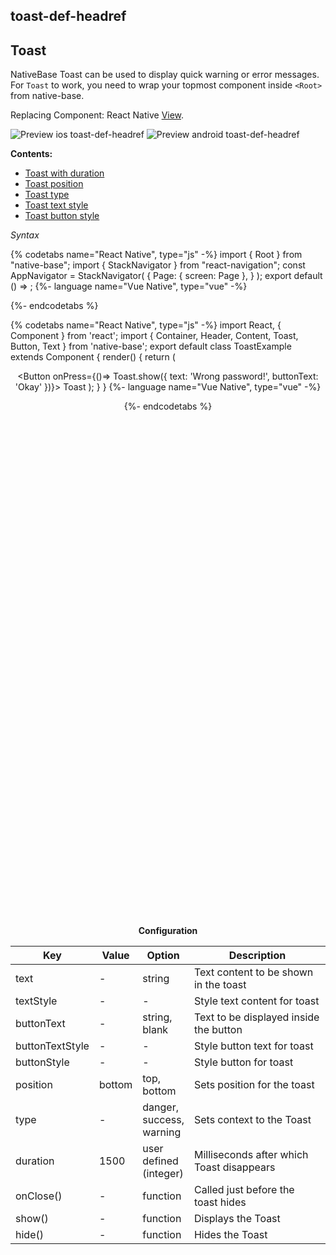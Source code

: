 ## toast-def-headref
## Toast

NativeBase Toast can be used to display quick warning or error messages.
For `Toast` to work, you need to wrap your topmost component inside `<Root>` from native-base.

Replacing Component: React Native [View](https://facebook.github.io/react-native/docs/view.html).

![Preview ios toast-def-headref](https://github.com/GeekyAnts/NativeBase-KitchenSink/raw/v2.6.1/screenshots/ios/toast-basic.gif)
![Preview android toast-def-headref](https://github.com/GeekyAnts/NativeBase-KitchenSink/raw/v2.6.1/screenshots/android/toast-basic.gif)

  **Contents:**
* [Toast with duration](Components.md#toast-with-duration-headref)
* [Toast position](Components.md#toast-position-headref)
* [Toast type](Components.md#toast-type-headref)
* [Toast text style](Components.md#toast-text-style-headref)
* [Toast button style](Components.md#toast-button-style-headref)

*Syntax*

{% codetabs name="React Native", type="js" -%}
import { Root } from "native-base";
import { StackNavigator } from "react-navigation";
const AppNavigator = StackNavigator(
  {
    Page: { screen: Page },
  }
);
export default () =>
  <Root>
    <AppNavigator />
  </Root>;
{%- language name="Vue Native", type="vue" -%}
<template>
  <root>
    <app-navigation></app-navigation>
  </root>
</template>
<script>
import { Root } from "native-base";
import { StackNavigator } from "vue-native-router";
const AppNavigation = StackNavigator(
  {
    Page: { screen: Page },
  }
);
export default {
  components: { Root, AppNavigation }
};
</script>
{%- endcodetabs %}

{% codetabs name="React Native", type="js" -%}
import React, { Component } from 'react';
import { Container, Header, Content, Toast, Button, Text } from 'native-base';
export default class ToastExample extends Component {
  render() {
    return (
      <Container>
        <Header />
        <Content padder>
          <Button onPress={()=> Toast.show({
              text: 'Wrong password!',
              buttonText: 'Okay'
            })}>
            <Text>Toast</Text>
          </Button>
        </Content>
      </Container>
    );
  }
}
{%- language name="Vue Native", type="vue" -%}
<template>
  <nb-container>
    <nb-header />
    <nb-content padder>
      <nb-button :onPress="handleBtnPress">
        <nb-text>Toast</nb-text>
      </nb-button>
    </nb-content>
  </nb-container>
</template>
<script>
import React from "react";
import { Toast } from "native-base";
export default {
  methods: {
    handleBtnPress: function() {
      Toast.show({
        text: "Wrong password!",
        buttonText: "Okay"
      });
    }
  }
};
</script>
{%- endcodetabs %}
 <p>
    <div id="" class="mobileDevice" style="background: url(&quot;https://docs.nativebase.io/docs/assets/iosphone.png&quot;) no-repeat; padding: 63px 20px 100px 15px; width: 292px; height: 600px;margin:0 auto;float:none;">
        <img src="https://github.com/GeekyAnts/NativeBase-KitchenSink/raw/v2.6.1/screenshots/ios/toast-basic.gif" alt="" style="display:block !important" />
    </div>
</p>
<br />

**Configuration**
<table class="table table-bordered">
    <thead>
        <tr>
            <th>Key</th>
            <th>Value</th>
            <th>Option</th>
            <th width="50%">Description</th>
        </tr>
    </thead>
    <tbody>
        <tr>
            <td>text</td>
            <td> - </td>
            <td> string </td>
            <td>Text content to be shown in the toast</td>
        </tr>
        <tr>
            <td>textStyle</td>
            <td> - </td>
            <td> - </td>
            <td>Style text content for toast</td>
        </tr>
        <tr>
            <td>buttonText</td>
            <td> - </td>
            <td> string, blank </td>
            <td>Text to be displayed inside the button</td>
        </tr>
        <tr>
            <td>buttonTextStyle</td>
            <td> - </td>
            <td> - </td>
            <td>Style button text for toast</td>
        </tr>
        <tr>
            <td>buttonStyle</td>
            <td> - </td>
            <td> - </td>
            <td>Style button for toast</td>
        </tr>
        <tr>
            <td>position</td>
            <td> bottom </td>
            <td> top, bottom </td>
            <td>Sets position for the toast</td>
        </tr>
        <tr>
            <td>type</td>
            <td> - </td>
            <td>danger, success, warning</td>
            <td>Sets context to the Toast</td>
        </tr>
        <tr>
            <td>duration</td>
            <td> 1500 </td>
            <td>user defined (integer)</td>
            <td>Milliseconds after which Toast disappears</td>
        </tr>
        <tr>
            <td>onClose()</td>
            <td> - </td>
            <td> function </td>
            <td>Called just before the toast hides</td>
        </tr>
        <tr>
            <td>show()</td>
            <td> - </td>
            <td> function </td>
            <td>Displays the Toast</td>
        </tr>
        <tr>
            <td>hide()</td>
            <td> - </td>
            <td> function </td>
            <td>Hides the Toast</td>
        </tr>
    </tbody>
</table><br />

